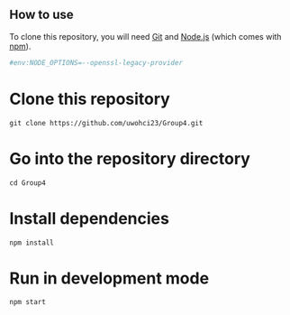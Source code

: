 
## How to use

To clone this repository, you will need [Git](https://git-scm.com/) and [Node.js](https://nodejs.org/en/download/) (which comes with [npm](http://npmjs.com)).

```bash
#env:NODE_OPTIONS=--openssl-legacy-provider
```
# Clone this repository
```
git clone https://github.com/uwohci23/Group4.git
```
# Go into the repository directory
```
cd Group4
```
# Install dependencies
```
npm install
```
# Run in development mode
```
npm start
```
